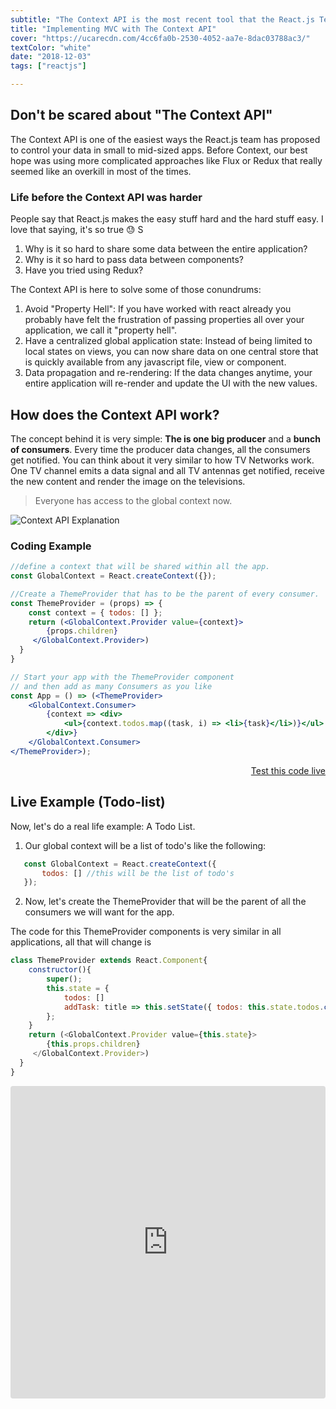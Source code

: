 ```yaml
---
subtitle: "The Context API is the most recent tool that the React.js Team has made available to handle your application data flow. It is the perfect companion for building small to mid-sized applications without the need of Flux or Redux"
title: "Implementing MVC with The Context API"
cover: "https://ucarecdn.com/4cc6fa0b-2530-4052-aa7e-8dac03788ac3/"
textColor: "white"
date: "2018-12-03"
tags: ["reactjs"]

---
```


## Don't be scared about "The Context API"

The Context API is one of the easiest ways the React.js team has proposed to control your data in small to mid-sized apps. Before Context, our best hope was using more complicated approaches like Flux or Redux that really seemed like an overkill in most of the times.

### Life before the Context API was harder

People say that React.js makes the easy stuff hard and the hard stuff easy. I love that saying, it's so true :sweat: S

1. Why is it so hard to share some data between the entire application?
2. Why is it so hard to pass data between components?
3. Have you tried using Redux? 

The Context API is here to solve some of those conundrums:

1. Avoid "Property Hell": If you have worked with react already you probably have felt the frustration of passing properties all over your application, we call it "property hell". 
2. Have a centralized global application state: Instead of being limited to local states on views, you can now share data on one central store that is quickly available from any javascript file, view or component.
3. Data propagation and re-rendering: If the data changes anytime, your entire application will re-render and update the UI with the new values.

## How does the Context API work?

The concept behind it is very simple: **The is one big producer** and a **bunch of consumers**. Every time the producer data changes, all the consumers get notified. You can think about it very similar to how TV Networks work. One TV channel emits a data signal and all TV antennas get notified, receive the new content and render the image on the televisions. 

> Everyone has access to the global context now.

![Context API Explanation](https://ucarecdn.com/72fe5361-5b2a-460f-8c2a-2d376616abf6/)

### Coding Example

```jsx
//define a context that will be shared within all the app.
const GlobalContext = React.createContext({});

//Create a ThemeProvider that has to be the parent of every consumer.
const ThemeProvider = (props) => {
	const context = { todos: [] };
    return (<GlobalContext.Provider value={context}>
        {props.children}
     </GlobalContext.Provider>)
  }
}

// Start your app with the ThemeProvider component 
// and then add as many Consumers as you like
const App = () => (<ThemeProvider>
    <GlobalContext.Consumer>
	    {context => <div>
			<ul>{context.todos.map((task, i) => <li>{task}</li>)}</ul>
		</div>}
    </GlobalContext.Consumer>
</ThemeProvider>);
```
<p align="right"><a target="_blank" href="https://codesandbox.io/s/w75wq6v01k">Test this code live</a></p>

## Live Example (Todo-list)

Now, let's do a real life example: A Todo List.

1) Our global context will be a list of todo's like the following:

 ```javascript
	const GlobalContext = React.createContext({
		todos: [] //this will be the list of todo's
	});
 ```

2) Now, let's create the ThemeProvider that will be the parent of all the consumers we will want for the app. 

The code for this ThemeProvider components is very similar in all applications, all that will change is 

```js
class ThemeProvider extends React.Component{
	constructor(){
		super();
		this.state = { 
			todos: [] 
			addTask: title => this.setState({ todos: this.state.todos.concat(title) })
		};
	}
    return (<GlobalContext.Provider value={this.state}>
        {this.props.children}
     </GlobalContext.Provider>)
  }
}
```
<iframe src="https://codesandbox.io/embed/w75wq6v01k?hidenavigation=1&view=editor" style="width:100%; height:500px; border:0; border-radius: 4px; overflow:hidden;" sandbox="allow-modals allow-forms allow-popups allow-scripts allow-same-origin"></iframe>


<!--stackedit_data:
eyJoaXN0b3J5IjpbLTU4NzUyMTQ0OCwxMzM5NDkwOTIyLC0zNT
IyOTU3MjAsLTE1NDkyNzc3MjYsNTc1NTYyMTc5LC0xNjczMDgz
ODY2XX0=
-->